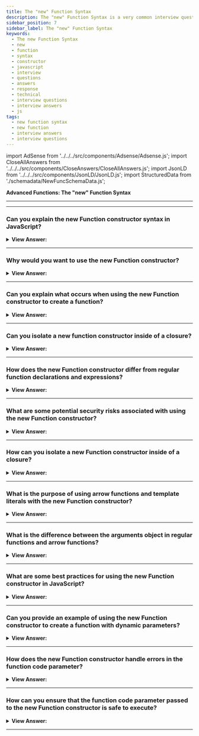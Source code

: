 ```yaml
---
title: The "new" Function Syntax
description: The "new" Function Syntax is a very common interview question.
sidebar_position: 7
sidebar_label: The "new" Function Syntax
keywords:
  - The new Function Syntax
  - new
  - function
  - syntax
  - constructor
  - javascript
  - interview
  - questions
  - answers
  - response
  - technical
  - interview questions
  - interview answers
  - js
tags:
  - new function syntax
  - new function
  - interview answers
  - interview questions
---
```


import AdSense from '../../../src/components/Adsense/Adsense.js';
import CloseAllAnswers from '../../../src/components/CloseAnswers/CloseAllAnswers.js';
import JsonLD from '../../../src/components/JsonLD/JsonLD.js';
import StructuredData from './schemadata/NewFuncSchemaData.js';

<JsonLD data={StructuredData} />

<head>
  <title>The new Function Syntax | Frontend Phone Interview Answers</title>
</head>

**Advanced Functions: The "new" Function Syntax**

---

<AdSense />

---

<CloseAllAnswers />

### Can you explain the new Function constructor syntax in JavaScript?

<details>
  <summary><strong>View Answer:</strong></summary>
  <div>
  <div><strong>Interview Response:</strong> The new Function constructor syntax in JavaScript provides a more concise and readable way to create functions dynamically at runtime by accepting string parameters as function code. It can also accept arrow functions and template literals as input. However, it is generally not recommended to use this approach due to security and performance concerns.
</div><br />
  <div><strong>Interview Response:</strong> A new Function object gets created using the Function constructor. Calling the constructor can directly build functions dynamically, but it has similar security and performance drawbacks (though significantly less severe) than eval. In contrast to eval, the Function constructor builds functions that only execute in the global scope. We should note that the new Function syntax does not require a function body to function. The main distinction between this method and others is that the function gets physically built from a string given at run-time. We can extract a string externally and utilize it in a function constructor. In complicated web applications, it gets employed in particular instances, such as when we receive code from a server or dynamically assemble a function from a template.
</div><br />
  <div><strong className="codeExample">Code Example:</strong><br /><br />

<strong>Syntax: </strong> new Function([arg1 [, arg2 [, ...argN]] ,] functionBody);<br /><br />

  <div></div>

```js
let sum = new Function('a', 'b', 'return a + b');

console.log(sum(1, 2)); // 3

// new Function without a function body

let sayHi = new Function('console.log("Hello, JavaScript")'); // this will not work in the dev console

sayHi(); // Hello, JavaScript
```

  </div>
  </div>
</details>

---

### Why would you want to use the new Function constructor?

<details>
  <summary><strong>View Answer:</strong></summary>
  <div>
  <div><strong>Interview Response:</strong> The new Function constructor in JavaScript provides a way to dynamically create functions at runtime. While its usage should be approached with caution due to potential security risks, there are a few scenarios where the new Function constructor can be useful.
  </div><br />
  <div><strong className="codeExample">Use Cases:</strong><br /><br />

  <div></div>

**Dynamic code execution**: The `new Function` constructor allows you to generate and execute code dynamically based on runtime conditions or user inputs. This can be useful in cases where you need to evaluate or execute code that is not known until runtime.

**Runtime code generation**: You can use the `new Function` constructor to generate functions dynamically based on specific requirements or configurations. This can be valuable in scenarios where you need to generate functions programmatically or generate functions with varying behaviors.

**Isolation and encapsulation**: By using the `new Function` constructor within a closure or IIFE (Immediately Invoked Function Expression), you can create a new function with its own scope, isolating it from the surrounding code. This can be useful for creating isolated, self-contained functions.

**Eval alternative**: In some cases, the `new Function` constructor can be used as an alternative to `eval()` for executing dynamic code. It provides a controlled environment for executing code and can be more secure when used appropriately.

---

:::warning
It's important to note that while the `new Function` constructor provides flexibility, it also comes with **potential security risks if used improperly**. Dynamic code execution should be handled carefully, ensuring that any generated code is from trusted sources and properly validated to prevent code injection vulnerabilities.
:::

  </div>
  </div>
</details>

---

### Can you explain what occurs when using the new Function constructor to create a function?

<details>
  <summary><strong>View Answer:</strong></summary>
  <div>
  
  <div><strong>Interview Response:</strong> The new Function constructor in JavaScript creates a function object dynamically at runtime using a string parameter as function code, which can include arrow functions and template literals. This approach should be used with caution due to potential security risks.
</div><br/>
  <div><strong>Technical Response:</strong> When a function gets created using the new Function constructor, its [[Environment]] gets set to global rather than the current one. As a result, such a function only has access to global variables and not outer variables. This unusual property of the "new" operator in a Function constructor appears to be very beneficial in practice. As a result, they cannot use external variables. But this is a positive thing since it protects us from mistakes. Passing parameters explicitly is a far superior architectural solution that produces no issues with minifiers.
</div>
  </div>
</details>

---

### Can you isolate a new function constructor inside of a closure?

<details>
  <summary><strong>View Answer:</strong></summary>
  <div>
  <div><strong>Interview Response:</strong> Yes, you can isolate a new Function constructor inside of a closure by defining the function code as a string inside the closure and passing it as a parameter to the constructor. This can help to avoid potential security issues related to executing code from an untrusted source.
  </div><br />
  <div><strong className="codeExample">Code Example:</strong><br /><br />

  <div></div>

```js
let MyModule = (function() {
  function MyConstructor(name) {
    this.name = name;
  }

  MyConstructor.prototype.greet = function() {
    console.log("Hello, " + this.name + "!");
  };

  // Other private variables and functions can be defined here

  // Return an object or expose only necessary members
  return {
    createInstance: function(name) {
      return new MyConstructor(name);
    }
  };
})();

var instance = MyModule.createInstance("JavaScript");
instance.greet(); // Outputs: "Hello, JavaScript!"
```

  </div>
  </div>
</details>

---

### How does the new Function constructor differ from regular function declarations and expressions?

<details>
  <summary><strong>View Answer:</strong></summary>
  <div>
  <div><strong>Interview Response:</strong> The new Function constructor differs from regular function declarations and expressions in syntax, scope, and performance. It uses the Function constructor with a string parameter, executes in the global scope, and is slower to execute.
  </div>
  </div>
</details>

---

### What are some potential security risks associated with using the new Function constructor?

<details>
  <summary><strong>View Answer:</strong></summary>
  <div>
  <div><strong>Interview Response:</strong> The new Function constructor can pose security risks when used with untrusted input, as it allows for the execution of arbitrary code. This can lead to code injection attacks, cross-site scripting, and other vulnerabilities.
  </div><br />
  <div><strong className="codeExample">Code Example:</strong><br /><br />

  <div></div>

```js
var userInput = "console.log('This is malicious code!');";
var myFunction = new Function(userInput);
myFunction();
```

  </div>
  </div>
</details>

---

### How can you isolate a new Function constructor inside of a closure?

<details>
  <summary><strong>View Answer:</strong></summary>
  <div>
  <div><strong>Interview Response:</strong> You can isolate a new Function constructor inside of a closure by defining the function code as a string inside the closure and passing it as a parameter to the constructor.
  </div><br />
  <div><strong className="codeExample">Code Example:</strong><br /><br />

  <div></div>

```js
(function() {
  var functionString = "console.log('This function is isolated.');";
  var isolatedFunction = new Function(functionString);
  
  isolatedFunction();
})();
```

---

:::note
This is not a modern way to handle passing of string related code. It is recommended that you use higher order functions to encapsulate the passing of dynamic strings.
:::

  </div>
  </div>
</details>

---

### What is the purpose of using arrow functions and template literals with the new Function constructor?

<details>
  <summary><strong>View Answer:</strong></summary>
  <div>
  <div><strong>Interview Response:</strong> Arrow functions and template literals can be used with the new Function constructor to create concise and readable function code, making it easier to generate functions dynamically at runtime.
  </div><br />
  <div><strong className="codeExample">Code Example:</strong><br /><br />

  <div></div>

```js
const generateMessage = new Function('name', 'return `Hello, ${name}! Welcome to our website.`');
const message = generateMessage('JavaScript');
console.log(message); // Output: Hello, JavaScript! Welcome to our website.
```

  </div>
  </div>
</details>

---

### What is the difference between the arguments object in regular functions and arrow functions?

<details>
  <summary><strong>View Answer:</strong></summary>
  <div>
  <div><strong>Interview Response:</strong> Regular functions have an `arguments` object, which contains the function's arguments. Arrow functions, even when created with `new Function`, don't have their own `arguments` object; they inherit it from the surrounding scope.
  </div><br />
  <div><strong className="codeExample">Code Example:</strong><br /><br />

  <div></div>

```js
// Regular Function
function regularFunction() {
    console.log(arguments[0]); // Output: 1
    console.log(arguments[1]); // Output: 2
}

regularFunction(1, 2);

// Arrow Function
var arrowFunction = () => {
    console.log(arguments[0]); // Error: arguments is not defined
}

arrowFunction(1, 2);

// Arrow Function in a Regular Function's Scope
function outerFunction() {
    var innerArrowFunction = () => {
        console.log(arguments[0]); // Output: 3
        console.log(arguments[1]); // Output: 4
    }
    
    innerArrowFunction();
}

outerFunction(3, 4);
```

<p>In the example above, the regular function can access the arguments object to get the passed arguments. However, the standalone arrow function can't access the arguments object because it doesn't have one. But, an arrow function inside a regular function's scope can access the arguments object of the regular function.</p>

  </div>
  </div>
</details>

---

### What are some best practices for using the new Function constructor in JavaScript?

<details>
  <summary><strong>View Answer:</strong></summary>
  <div>
  <div><strong>Interview Response:</strong> Avoid using the Function constructor due to security risks, poor performance, and limited use cases. We should use alternatives like regular functions or arrow functions.
  </div>
  </div>
</details>

---

### Can you provide an example of using the new Function constructor to create a function with dynamic parameters?

<details>
  <summary><strong>View Answer:</strong></summary>
  <div>
  <div><strong>Interview Response:</strong> To create a function with dynamic parameters using the Function constructor, pass an array of parameter names and a function body string as arguments. The constructor combines them, generating a new function with the specified parameters and behavior.
  </div><br />
  <div><strong className="codeExample">Code Example:</strong><br /><br />

  <div></div>

```js
let parameters = "a, b";
let body = "return a + b;";
let dynamicFunction = new Function(parameters, body);
console.log(dynamicFunction(1, 2)); // Output: 3
```

  </div>
  </div>
</details>

---

### How does the new Function constructor handle errors in the function code parameter?

<details>
  <summary><strong>View Answer:</strong></summary>
  <div>
  <div><strong>Interview Response:</strong> The new Function constructor parses and compiles the function code when it's created. If there are syntax errors in the code, it will throw a SyntaxError exception at creation time.
  </div><br />
  <div><strong className="codeExample">Code Example:</strong><br /><br />

  <div></div>

```js
try {
    // Incorrect JavaScript syntax
    let faultyFunction = new Function('return 1 ++ 2');
} catch (e) {
    console.log(e instanceof SyntaxError); // Output: true
    console.log(e.message); // Output: "Unexpected token '++'"
}
```

<p>In the above example, the function code passed to the new Function constructor contains a syntax error ('1 ++ 2' is not valid JavaScript). As a result, a SyntaxError is thrown when the function is created. The try/catch block catches this error and logs that it is indeed a SyntaxError, and also logs the associated error message.</p>

  </div>
  </div>
</details>

---

### How can you ensure that the function code parameter passed to the new Function constructor is safe to execute?

<details>
  <summary><strong>View Answer:</strong></summary>
  <div>
  <div><strong>Interview Response:</strong> Ensuring the safety of executing code passed to the new Function constructor can be challenging because it involves dealing with potential code injection. One of the practices could be to whitelist allowed characters or syntax by sanitizing the input (regex test).
  </div><br />
  <div><strong className="codeExample">For example, if we only expect numerical operations, we can filter the input accordingly:</strong><br /><br />

  <div></div>

```js
function createSafeFunction(code) {
    // Check if code contains only digits, whitespaces, parentheses, or arithmetic operators
    if (/^[0-9\s()+\-*/]*$/.test(code)) {
        return new Function(`return ${code};`);
    } else {
        throw new Error("Unsafe code detected.");
    }
}

try {
    let safeFunction = createSafeFunction("2 + 3");
    console.log(safeFunction()); // Output: 5
} catch (e) {
    console.log(e.message); // Won't be executed
}

try {
    let unsafeFunction = createSafeFunction("console.log(process.env)"); // unsafe code
    console.log(unsafeFunction()); 
} catch (e) {
    console.log(e.message); // Output: "Unsafe code detected."
}

```

In the above example, createSafeFunction checks if the provided code only contains digits, spaces, parentheses, or arithmetic operators. If any other characters are found, an error is thrown. Otherwise, the function is created and returned.

---

:::note
Please note, the above example is very simple and the actual implementation would need to be far more robust to ensure safety in a production environment. It is typically recommended to avoid using new Function with user input or untrusted code.
:::

  </div>
  </div>
</details>

---
